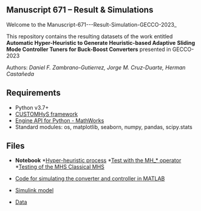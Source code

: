 ## Manuscript 671 – Result & Simulations

Welcome to the Manuscript-671---Result-Simulation-GECCO-2023_

This repository contains the resulting datasets of the work entitled **Automatic Hyper-Heuristic to Generate Heuristic-based Adaptive**
**Sliding Mode Controller Tuners for Buck-Boost Converters** presented in GECCO-2023

Authors: _Daniel F. Zambrano-Gutierrez, Jorge M. Cruz-Duarte, Herman Castañeda_

## Requirements
* Python v3.7+
* [CUSTOMHyS framework](https://github.com/jcrvz/customhys.git)
* [Engine API for Python - MathWorks](https://www.mathworks.com/help/matlab/matlab_external/install-the-matlab-engine-for-python.html)
* Standard modules: os, matplotlib, seaborn, numpy, pandas, scipy.stats

## Files
* **Notebook**
*[Hyper-heuristic process](https://github.com/Danielfz14/GECCO_671/blob/main/HH_deslizante.ipynb)
*[Test with the MH_* operator](https://github.com/Danielfz14/GECCO_671/blob/main/deslizanteHH.ipynb)
*[Testing of the MHS Classical MHS](https://github.com/Danielfz14/GECCO_671/blob/main/Gecco-PSO-GA.ipynb)
    
* [Code for simulating the converter and controller in MATLAB](https://github.com/Danielfz14/GECCO_671/blob/main/HHmododeslizante2.m)
* [Simulink model](https://github.com/Danielfz14/GECCO_671/blob/main/s1.slx)
* [Data](https://github.com/Danielfz14/GECCO_671/tree/main/Datos)

